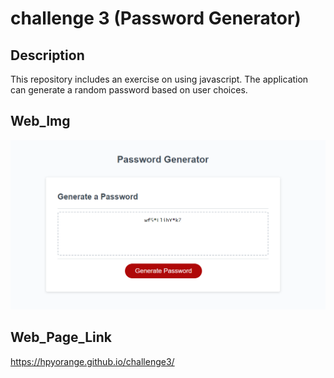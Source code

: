 # challenge 3 (Password Generator)

## Description
This repository includes an exercise on using javascript. The application can generate a random password based on user choices.

## Web_Img
![Web brief](pwg_sample.png "Web sample")

## Web_Page_Link
https://hpyorange.github.io/challenge3/